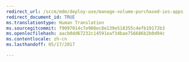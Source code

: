 ```yaml
---
redirect_url: /sccm/mdm/deploy-use/manage-volume-purchased-ios-apps
redirect_document_id: TRUE
ms.translationtype: Human Translation
ms.sourcegitcommit: f9097014c7e988ec8e139e518355c4efb19172b3
ms.openlocfilehash: aacb0dd67232c14591eaf34bae756686b2b0d94c
ms.contentlocale: zh-cn
ms.lasthandoff: 05/17/2017

---
```


